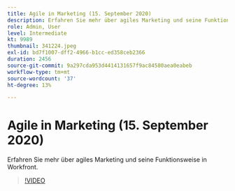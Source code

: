 ```yaml
---
title: Agile in Marketing (15. September 2020)
description: Erfahren Sie mehr über agiles Marketing und seine Funktionsweise in Workfront. (zwischen 60 und 160 Zeichen)
role: Admin, User
level: Intermediate
kt: 9989
thumbnail: 341224.jpeg
exl-id: bd7f1007-dff2-4966-b1cc-ed358ceb2366
duration: 2456
source-git-commit: 9a297cda953d4414131657f9ac84580aea0eabeb
workflow-type: tm+mt
source-wordcount: '37'
ht-degree: 13%

---
```


# Agile in Marketing (15. September 2020)

Erfahren Sie mehr über agiles Marketing und seine Funktionsweise in Workfront.

>[!VIDEO](https://video.tv.adobe.com/v/341224/?quality=12&learn=on)
